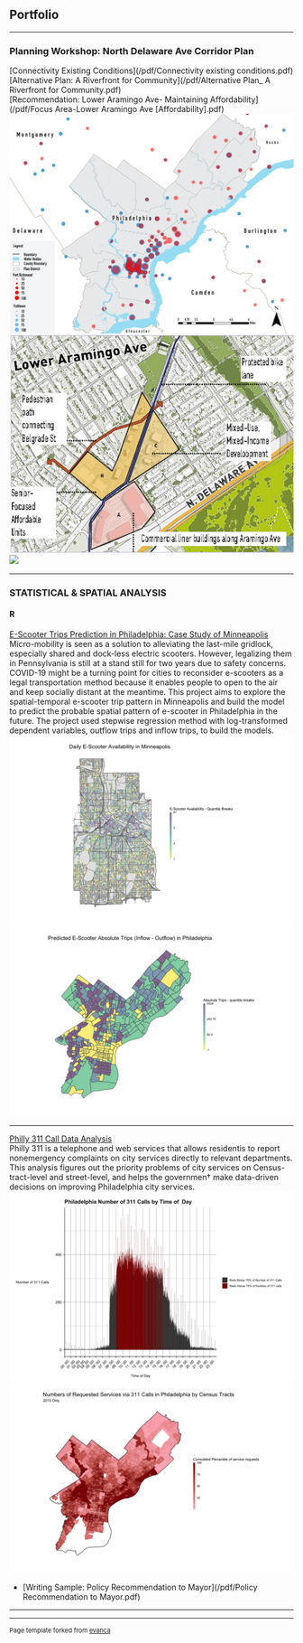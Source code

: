## Portfolio

---

### Planning Workshop: North Delaware Ave Corridor Plan

[Connectivity Existing Conditions](/pdf/Connectivity existing conditions.pdf)
<br>
[Alternative Plan: A Riverfront for Community](/pdf/Alternative Plan_ A Riverfront for Community.pdf)
<br>
[Recommendation: Lower Aramingo Ave- Maintaining Affordability](/pdf/Focus Area-Lower Aramingo Ave [Affordability].pdf)
<img src="images/commuting flow.jpg?raw=true"/>
<img src="images/new site plan.png?raw=true"/>
<img src="images/Lower Aramingo rendering.png?raw=true"/>


---

### STATISTICAL & SPATIAL ANALYSIS

#### R

[E-Scooter Trips Prediction in Philadelphia: Case Study of Minneapolis](/Project_RMarkdown/Philadelphia-E-Scooter-Prediction.html)
<br>
Micro-mobility is seen as a solution to alleviating the last-mile gridlock, especially shared and dock-less electric scooters. However, legalizing them in Pennsylvania is still at a stand still for two years due to safety concerns. COVID-19 might be a turning point for cities to reconsider e-scooters as a legal transportation method because it enables people to open to the air and keep socially distant at the meantime. This project aims to explore the spatial-temporal e-scooter trip pattern in Minneapolis and build the model to predict the probable spatial pattern of e-scooter in Philadelphia in the future. The project used stepwise regression method with log-transformed dependent variables, outflow trips and inflow trips, to build the models.
<img src="images/supply by street centerline-1.png?raw=true"/>
<img src="images/Philadelphia-absolute-trips.png?raw=true"/>

---

[Philly 311 Call Data Analysis](/Project_RMarkdown/Philly-311-Call-Analysis.html)
<br>
Philly 311 is a telephone and web services that allows residentis to report nonemergency complaints on city services directly to relevant departments. This analysis figures out the priority problems of city services on Census-tract-level and street-level, and helps the governmen† make data-driven decisions on improving Philadelphia city services.
<img src="images/philly call time.png?raw=true"/>
<img src="images/Service request.png?raw=true"/>
- [Writing Sample: Policy Recommendation to Mayor](/pdf/Policy Recommendation to Mayor.pdf)




---




---
<p style="font-size:11px">Page template forked from <a href="https://github.com/evanca/quick-portfolio">evanca</a></p>
<!-- Remove above link if you don't want to attibute -->
